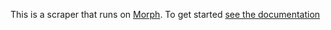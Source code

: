 This is a scraper that runs on [Morph](https://morph.io). To get started [see the documentation](https://morph.io/documentation)

